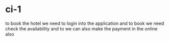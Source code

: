 # ci-1
to book the hotel we need to login into the application
and to book we need check the availability
and to we can also make the payment in the online also 

